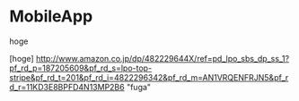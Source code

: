 # MobileApp

hoge

[hoge] http://www.amazon.co.jp/dp/482229644X/ref=pd_lpo_sbs_dp_ss_1?pf_rd_p=187205609&pf_rd_s=lpo-top-stripe&pf_rd_t=201&pf_rd_i=4822296342&pf_rd_m=AN1VRQENFRJN5&pf_rd_r=11KD3E8BPFD4N13MP2B6 "fuga"
